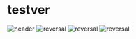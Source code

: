 # testver
![header](https://capsule-render.vercel.app/api?type=rect&color=FCB6D0&text=HGMP)
![reversal](https://capsule-render.vercel.app/api?type=waving&text=HGMP&fontAlign=25&fontSize=60&desc=Handong%20Gym%20Management%20Program&descAlign=60&descAlignY=50&theme=onedark&animation=twinkling)
![reversal](https://capsule-render.vercel.app/api?type=rounded&text=HGMP&fontAlign=25&fontSize=60&desc=Handong%20Gym%20Management%20Program&descAlign=60&descAlignY=50&color=0:833ab4,100:FCB6D0&fontcolor=auto&animation=twinkling)
![reversal](https://capsule-render.vercel.app/api?type=rounded&text=HGMP&fontAlign=25&fontSize=60&desc=Handong%20Gym%20Management%20Program&descAlign=60&descAlignY=50&color=0:00c6ff,100:0072ff&fontcolor=auto&animation=twinkling)
